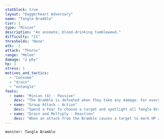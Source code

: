 ```yaml
---
statblock: true
layout: "Daggerheart Adversary"
name: "Tangle Bramble"
tier: 1
type: "Minion"
description: "An animate, blood-drinking tumbleweed."
difficulty: "11"
thresholds: "None"
atk: -1
attack: "Thorns"
range: "Melee"
damage: "2 phy"
hp: 1
stress: 1
motives_and_tactics:
  - "Consume"
  - "drain"
  - "entangle"
feats:
  - name: "Minion (4) - Passive"
    desc: "The Bramble is defeated when they take any damage. For every 4 damage a PC deals to the Tangle Bramble, defeat an additional Minion within range the attack would succeed against."
  - name: "Group Attack - Action"
    desc: "Spend a Fear to choose a target and spotlight all Tangle Brambles within Close range of them. Those Minions move into Melee range of the target and make one shared attack roll. On a success, they deal 2 physical damage each. Combine this damage."
  - name: "Drain and Multiply - Reaction"
    desc: "When an attack from the Bramble causes a target to mark HP and there are three or more Tangle Bramble Minions within Close range, you can combine the Minions into a Tangle Bramble Swarm Horde. The Horde’s HP is equal to the number of Minions combined."
---
```


```statblock
monster: Tangle Bramble
```